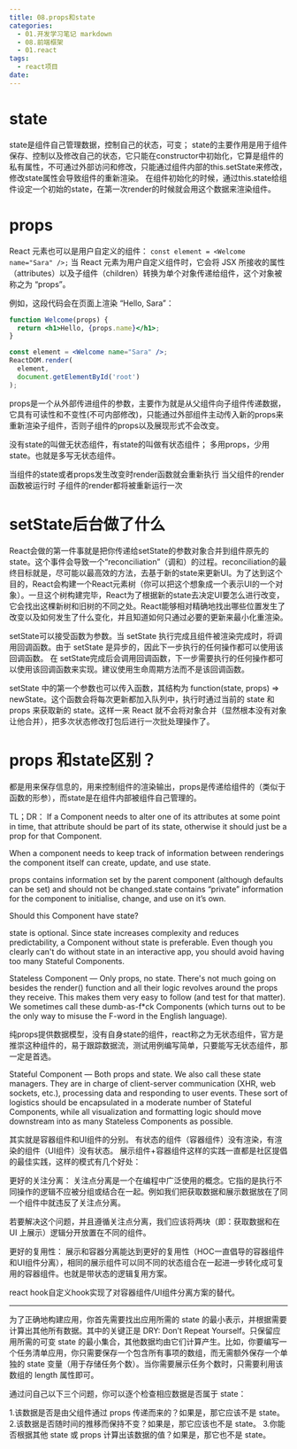 ```yaml
---
title: 08.props和state
categories:
  - 01.开发学习笔记 markdown
  - 08.前端框架
  - 01.react
tags:
  - react项目
date:
---
```


# state
state是组件自己管理数据，控制自己的状态，可变；
state的主要作用是用于组件保存、控制以及修改自己的状态，它只能在constructor中初始化，它算是组件的私有属性，不可通过外部访问和修改，只能通过组件内部的this.setState来修改，修改state属性会导致组件的重新渲染。
在组件初始化的时候，通过this.state给组件设定一个初始的state，在第一次render的时候就会用这个数据来渲染组件。

# props

React 元素也可以是用户自定义的组件：
`const element = <Welcome name="Sara" />;`
当 React 元素为用户自定义组件时，它会将 JSX 所接收的属性（attributes）以及子组件（children）转换为单个对象传递给组件，这个对象被称之为 “props”。

例如，这段代码会在页面上渲染 “Hello, Sara”：

```jsx
function Welcome(props) {
  return <h1>Hello, {props.name}</h1>;
}

const element = <Welcome name="Sara" />;
ReactDOM.render(
  element,
  document.getElementById('root')
);
```

props是一个从外部传进组件的参数，主要作为就是从父组件向子组件传递数据，它具有可读性和不变性(不可内部修改)，只能通过外部组件主动传入新的props来重新渲染子组件，否则子组件的props以及展现形式不会改变。

没有state的叫做无状态组件，有state的叫做有状态组件；
多用props，少用state。也就是多写无状态组件。


当组件的state或者props发生改变时render函数就会重新执行
当父组件的render函数被运行时 子组件的render都将被重新运行一次



# setState后台做了什么
React会做的第一件事就是把你传递给setState的参数对象合并到组件原先的state。这个事件会导致一个“reconciliation”（调和）的过程。reconciliation的最终目标就是，尽可能以最高效的方法，去基于新的state来更新UI。为了达到这个目的，React会构建一个React元素树（你可以把这个想象成一个表示UI的一个对象）。一旦这个树构建完毕，React为了根据新的state去决定UI要怎么进行改变，它会找出这棵新树和旧树的不同之处。React能够相对精确地找出哪些位置发生了改变以及如何发生了什么变化，并且知道如何只通过必要的更新来最小化重渲染。

setState可以接受函数为参数。当 setState 执行完成且组件被渲染完成时，将调用回调函数。由于 setState 是异步的，因此下一步执行的任何操作都可以使用该回调函数。 在 setState完成后会调用回调函数，下一步需要执行的任何操作都可以使用该回调函数来实现。建议使用生命周期方法而不是该回调函数。

setState 中的第一个参数也可以传入函数，其结构为 function(state, props) => newState。这个函数会将每次更新都加入队列中，执行时通过当前的 state 和 props 来获取新的 state。这样一来 React 就不会将对象合并（显然根本没有对象让他合并），把多次状态修改打包后进行一次批处理操作了。


# props 和state区别？ 

都是用来保存信息的，用来控制组件的渲染输出，props是传递给组件的（类似于函数的形参），而state是在组件内部被组件自己管理的。

TL；DR：
If a Component needs to alter one of its attributes at some point in time, that attribute should be part of its state, otherwise it should just be a prop for that Component.

When a component needs to keep track of information between renderings the component itself can create, update, and use state.

props contains information set by the parent component (although defaults can be set) and should not be changed.state contains “private” information for the component to initialise, change, and use on it’s own.

Should this Component have state?

state is optional. Since state increases complexity and reduces predictability, a Component without state is preferable. Even though you clearly can't do without state in an interactive app, you should avoid having too many Stateful Components.

Stateless Component — Only props, no state. There's not much going on besides the render() function and all their logic revolves around the props they receive. This makes them very easy to follow (and test for that matter). We sometimes call these dumb-as-f*ck Components (which turns out to be the only way to misuse the F-word in the English language).

纯props提供数据模型，没有自身state的组件，react称之为无状态组件，官方是推崇这种组件的，易于跟踪数据流，测试用例编写简单，只要能写无状态组件，那一定是首选。

Stateful Component — Both props and state. We also call these state managers. They are in charge of client-server communication (XHR, web sockets, etc.), processing data and responding to user events. These sort of logistics should be encapsulated in a moderate number of Stateful Components, while all visualization and formatting logic should move downstream into as many Stateless Components as possible.

其实就是容器组件和UI组件的分别。
有状态的组件（容器组件）没有渲染，有渲染的组件（UI组件）没有状态。
展示组件+容器组件这样的实践一直都是社区提倡的最佳实践，这样的模式有几个好处：

更好的关注分离：
关注点分离是一个在编程中广泛使用的概念。它指的是执行不同操作的逻辑不应被分组或结合在一起。例如我们把获取数据和展示数据放在了同一个组件中就违反了关注点分离。

若要解决这个问题，并且遵循关注点分离，我们应该将两块（即：获取数据和在 UI 上展示）逻辑分开放置在不同的组件。

更好的复用性：
展示和容器分离能达到更好的复用性（HOC一直倡导的容器组件和UI组件分离），相同的展示组件可以同不同的状态组合在一起进一步转化成可复用的容器组件。也就是带状态的逻辑复用方案。

react hook自定义hook实现了对容器组件/UI组件分离方案的替代。

-------

为了正确地构建应用，你首先需要找出应用所需的 state 的最小表示，并根据需要计算出其他所有数据。其中的关键正是 DRY: Don’t Repeat Yourself。只保留应用所需的可变 state 的最小集合，其他数据均由它们计算产生。比如，你要编写一个任务清单应用，你只需要保存一个包含所有事项的数组，而无需额外保存一个单独的 state 变量（用于存储任务个数）。当你需要展示任务个数时，只需要利用该数组的 length 属性即可。

通过问自己以下三个问题，你可以逐个检查相应数据是否属于 state：

1.该数据是否是由父组件通过 props 传递而来的？如果是，那它应该不是 state。
2.该数据是否随时间的推移而保持不变？如果是，那它应该也不是 state。
3.你能否根据其他 state 或 props 计算出该数据的值？如果是，那它也不是 state。